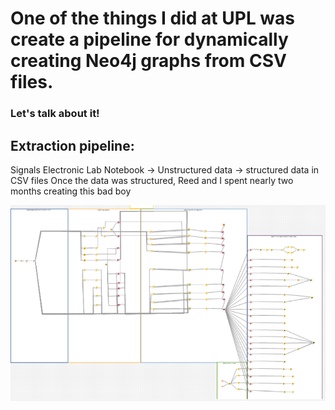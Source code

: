 # One of the things I did at UPL was create a pipeline for dynamically creating Neo4j graphs from CSV files.
### Let's talk about it!

## Extraction pipeline:
Signals Electronic Lab Notebook -> Unstructured data -> structured data in CSV files 
Once the data was structured, Reed and I spent nearly two months creating this bad boy
<br>

![High Level Architecture](Neo4j/KNIME_vhigh.png)
